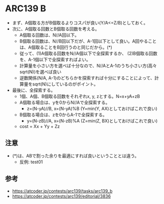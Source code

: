 # ARC139 B

- まず、A個取る方がB個取るよりコスパが良い(Y/A<=Z/B)としておく。
- 次に、A個取る回数とB個取る回数を考える。
  - A個取る回数は、N//A回以下。
  - B個取る回数は、N//B回以下だが、A-1回以下として良い。A回やることは、A個取ることをB回行うのと同じだから。(*)
  - 従って、(1)A個取る回数をN//A個以下で全探索するか、
    (2)B個取る回数を、A-1個以下で全探索すればよい。
  - 計算量を小さい方を選べば十分なので、N//AとA-1のうち小さい方(高々sqrt(N))を選べば良い
  - 逆数関係(N/A, A-1)のどちらかを探索すれば十分にすることによって、計算量をsqrt(N)にしているのがポイント。
- 最後に、全探索する。
  - 1個、A個、B個取る回数をそれぞれx, y, zとする。N=x+yA+zB
  - A個取る場合は、yを0からN//Aで全探索する。
    - z=(N-yA)//B, x=(N-yA)%B (Y=min(Y, AX)としておけばこれで良い)
  - B個取る場合は、zを0からA-1で全探索する。
    - y=(N-zB)//A, x=(N-zB)%A (Z=min(Z, BX)としておけばこれで良い)
  - cost = Xx + Yy + Zz

## 注意
- (*)は、ABで割った余りを最適にすれば良いということとは違う。
  - 反例: test01

## 参考

- https://atcoder.jp/contests/arc139/tasks/arc139_b
- https://atcoder.jp/contests/arc139/editorial/3836
